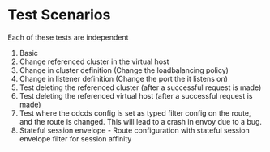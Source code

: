 # Test Scenarios

Each of these tests are independent

1. Basic
1. Change referenced cluster in the virtual host
1. Change in cluster definition (Change the loadbalancing policy)
1. Change in listener definition (Change the port the it listens on)
1. Test deleting the referenced cluster (after a successful request is made)
1. Test deleting the referenced virtual host (after a successful request is made)
1. Test where the odcds config is set as typed filter config on the route, and the route is
   changed. This will lead to a crash in envoy due to a bug.
1. Stateful session envelope - Route configuration with stateful session envelope filter for session affinity
